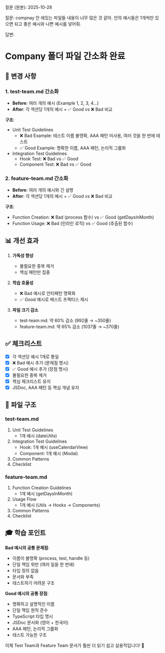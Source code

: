 질문 (원본):
2025-10-28

질문: compnay 안 에있는 파일들 내용이 너무 많은 것 같아. 안의 예시들은 1개씩만 있으면 되고 좋은 예시와 나쁜 예시를 넣어줘.

답변:

# Company 폴더 파일 간소화 완료

## 🎯 변경 사항

### 1. test-team.md 간소화
- **Before**: 여러 개의 예시 (Example 1, 2, 3, 4...)
- **After**: 각 섹션당 1개의 예시 + ✅ Good vs ❌ Bad 비교

**구조**:
- Unit Test Guidelines
  - ❌ Bad Example: 테스트 이름 불명확, AAA 패턴 미사용, 여러 것을 한 번에 테스트
  - ✅ Good Example: 명확한 이름, AAA 패턴, 논리적 그룹화
- Integration Test Guidelines
  - Hook Test: ❌ Bad vs ✅ Good
  - Component Test: ❌ Bad vs ✅ Good

### 2. feature-team.md 간소화
- **Before**: 여러 개의 예시와 긴 설명
- **After**: 각 섹션당 1개의 예시 + ✅ Good vs ❌ Bad 비교

**구조**:
- Function Creation: ❌ Bad (process 함수) vs ✅ Good (getDaysInMonth)
- Function Usage: ❌ Bad (인라인 로직) vs ✅ Good (추출된 함수)

## 📊 개선 효과

1. **가독성 향상**
   - 불필요한 중복 제거
   - 핵심 패턴만 집중

2. **학습 효율성**
   - ❌ Bad 예시로 안티패턴 명확화
   - ✅ Good 예시로 베스트 프랙티스 제시

3. **파일 크기 감소**
   - test-team.md: 약 60% 감소 (992줄 → ~350줄)
   - feature-team.md: 약 65% 감소 (1037줄 → ~370줄)

## ✅ 체크리스트

- [x] 각 섹션당 예시 1개로 통일
- [x] ❌ Bad 예시 추가 (문제점 명시)
- [x] ✅ Good 예시 추가 (장점 명시)
- [x] 불필요한 중복 제거
- [x] 핵심 체크리스트 유지
- [x] JSDoc, AAA 패턴 등 핵심 개념 유지

## 📝 파일 구조

### test-team.md
1. Unit Test Guidelines
   - 1개 예시 (dateUtils)
2. Integration Test Guidelines  
   - Hook: 1개 예시 (useCalendarView)
   - Component: 1개 예시 (Modal)
3. Common Patterns
4. Checklist

### feature-team.md
1. Function Creation Guidelines
   - 1개 예시 (getDaysInMonth)
2. Usage Flow
   - 1개 예시 (Utils → Hooks → Components)
3. Common Patterns
4. Checklist

## 🎓 학습 포인트

**Bad 예시의 공통 문제점**:
- 이름이 불명확 (process, test, handle 등)
- 단일 책임 위반 (여러 일을 한 번에)
- 타입 정의 없음
- 문서화 부족
- 테스트하기 어려운 구조

**Good 예시의 공통 장점**:
- 명확하고 설명적인 이름
- 단일 책임 원칙 준수
- TypeScript 타입 명시
- JSDoc 문서화 (영어 + 한국어)
- AAA 패턴, 논리적 그룹화
- 테스트 가능한 구조

이제 Test Team과 Feature Team 문서가 훨씬 더 읽기 쉽고 실용적입니다! 🎉

